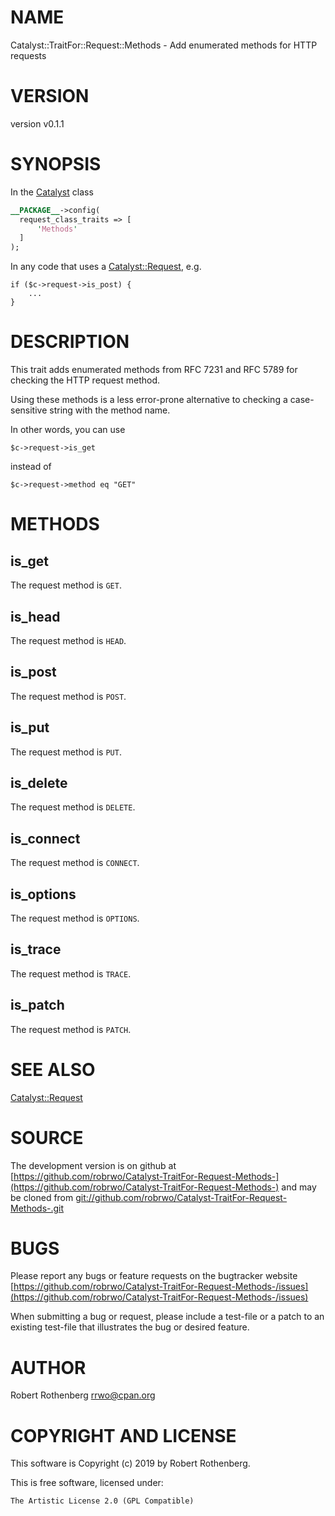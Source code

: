 # NAME

Catalyst::TraitFor::Request::Methods - Add enumerated methods for HTTP requests

# VERSION

version v0.1.1

# SYNOPSIS

In the [Catalyst](https://metacpan.org/pod/Catalyst) class

```perl
__PACKAGE__->config(
  request_class_traits => [
      'Methods'
  ]
);
```

In any code that uses a [Catalyst::Request](https://metacpan.org/pod/Catalyst::Request), e.g.

```
if ($c->request->is_post) {
    ...
}
```

# DESCRIPTION

This trait adds enumerated methods from RFC 7231 and RFC 5789 for
checking the HTTP request method.

Using these methods is a less error-prone alternative to checking a
case-sensitive string with the method name.

In other words, you can use

```
$c->request->is_get
```

instead of

```
$c->request->method eq "GET"
```

# METHODS

## is\_get

The request method is `GET`.

## is\_head

The request method is `HEAD`.

## is\_post

The request method is `POST`.

## is\_put

The request method is `PUT`.

## is\_delete

The request method is `DELETE`.

## is\_connect

The request method is `CONNECT`.

## is\_options

The request method is `OPTIONS`.

## is\_trace

The request method is `TRACE`.

## is\_patch

The request method is `PATCH`.

# SEE ALSO

[Catalyst::Request](https://metacpan.org/pod/Catalyst::Request)

# SOURCE

The development version is on github at [https://github.com/robrwo/Catalyst-TraitFor-Request-Methods-](https://github.com/robrwo/Catalyst-TraitFor-Request-Methods-)
and may be cloned from [git://github.com/robrwo/Catalyst-TraitFor-Request-Methods-.git](git://github.com/robrwo/Catalyst-TraitFor-Request-Methods-.git)

# BUGS

Please report any bugs or feature requests on the bugtracker website
[https://github.com/robrwo/Catalyst-TraitFor-Request-Methods-/issues](https://github.com/robrwo/Catalyst-TraitFor-Request-Methods-/issues)

When submitting a bug or request, please include a test-file or a
patch to an existing test-file that illustrates the bug or desired
feature.

# AUTHOR

Robert Rothenberg <rrwo@cpan.org>

# COPYRIGHT AND LICENSE

This software is Copyright (c) 2019 by Robert Rothenberg.

This is free software, licensed under:

```
The Artistic License 2.0 (GPL Compatible)
```
